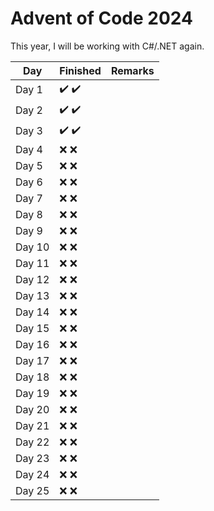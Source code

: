 ﻿# Advent of Code 2024

This year, I will be working with C#/.NET again.

| Day           | Finished                              | Remarks |
| --------------|---------------------------------------|---------|
| Day 1         | :heavy_check_mark: :heavy_check_mark: |         |
| Day 2         | :heavy_check_mark: :heavy_check_mark: |         |
| Day 3         | :heavy_check_mark: :heavy_check_mark: |         |
| Day 4         | :x: :x:                               |         |
| Day 5         | :x: :x:                               |         |
| Day 6         | :x: :x:                               |         |
| Day 7         | :x: :x:                               |         |
| Day 8         | :x: :x:                               |         |
| Day 9         | :x: :x:                               |         |
| Day 10        | :x: :x:                               |         |
| Day 11        | :x: :x:                               |         |
| Day 12        | :x: :x:                               |         |
| Day 13        | :x: :x:                               |         |
| Day 14        | :x: :x:                               |         |
| Day 15        | :x: :x:                               |         |
| Day 16        | :x: :x:                               |         |
| Day 17        | :x: :x:                               |         |
| Day 18        | :x: :x:                               |         |
| Day 19        | :x: :x:                               |         |
| Day 20        | :x: :x:                               |         |
| Day 21        | :x: :x:                               |         |
| Day 22        | :x: :x:                               |         |
| Day 23        | :x: :x:                               |         |
| Day 24        | :x: :x:                               |         |
| Day 25        | :x: :x:                               |         |
